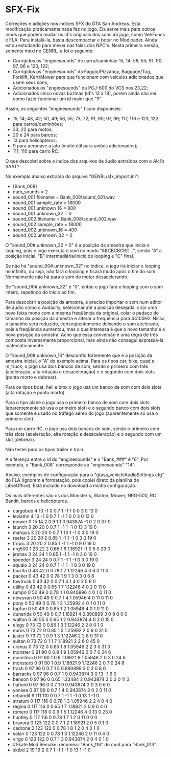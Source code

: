 # SFX-Fix
Correções e adições nos índices SFX do GTA San Andreas.
Esta modificação praticamente nada faz no jogo. Ela serve mais para outros mods que podem mudar os id's originais dos sons do jogo, como VehFuncs e FLA.
Para instalá-la, basta descompactar e botar no Modloader.
Ainda estou estudando para mexer nas falas dos NPC's. Nesta primeira versão, somente mexi no GENRL, e foi o seguinte:
- Corrigidos os "enginesounds" de carro/caminhão 15, 14; 56, 55; 91, 90; 97, 96 e 123, 122;
- Corrigidos os "enginesounds" da Faggio/Pizzaboy, Baggage/Tug, Forklift, Kart/Mower para que funcionem com veículos adicionados que usem seus sons;
- Adicionados os "enginesounds" da PCJ-600 do VCS nos 23,22;
- Adicionados cinco novas buzinas (id's 13 à 18), porém ainda não sei como fazer funcionar um id maior que "9".

Assim, os seguintes "enginesounds" ficam disponíveis:
- 15, 14; 43, 42; 50, 49; 56, 55; 73, 72; 91, 90; 97, 96; 117, 116 e 123, 122 para carros/caminhões;
- 23, 22 para motos;
- 20 e 24 para barcos;
- 13 para helicópteros;
- 9 para aeronave a jato (muito útil para aviões adicionados);
- 111, 110 para carro RC.

O que descobri sobre o índice dos arquivos de áudio extraídos com o Alci's SAAT?

No exemplo abaixo extraído do arquivo "GENRL/sfx_import.ini":

- [Bank_008]
- num_sounds = 2
- sound_001.filename = Bank_008\sound_001.wav
- sound_001.sample_rate = 18000
- sound_001.unknown_16 = 800
- sound_001.unknown_32 = 0
- sound_002.filename = Bank_008\sound_002.wav
- sound_002.sample_rate = 18000
- sound_002.unknown_16 = 400
- sound_002.unknown_32 = 0

O "sound_00#.unknown_32 = 0" é a posição da amostra que inicia o looping, pois o jogo executa o som no modo "ABCBCBCBC...", sendo "A" a posição inicial, "B" intermediária/início do looping e "C" final.

Se não há "sound_00#.unknown_32" no índice, o jogo irá iniciar o looping no infinito, ou seja, não fará o looping e ficará mudo após o fim do som. Normalmente não há para o som do motor desacelerando.

Se "sound_00#.unknown_32" é "0", então o jogo fará o looping com o som inteiro, repetindo do início ao fim.

Para descobrir a posição da amostra, é preciso importar o som num editor de áudio como o Audacity, selecionar até a posição desejada, criar uma nova faixa mono com a mesma freqüência da original, colar o pedaço do tamanho da posição da amostra e alterar a freqüência para 44100Hz. Nisso, o tamanho será reduzido, conseqüentemente deixando o som acelerado, pois a freqüência aumentou, mas o que interessa é que o novo tamanho é a nova posição da amostra. Acho que essa conversão é uma regra de três composta inversamente proporcional, mas ainda não consegui expressá-la matematicamente.

O "sound_00#.unknown_16" desconfio fortemente que é a posição da amostra inicial, o "A" do exemplo acima.
Para os tipos car, bike, quad e m_truck, o jogo usa dois bancos de som, sendo o primeiro com três (aceleração, alta rotação e desaceleração) e o segundo com dois slots (ponto morto e debrear).

Para os tipos boat, heli e bmx o jogo usa um banco de som com dois slots (alta rotação e ponto morto).

Para o tipo plane o jogo usa o primeiro banco de som com dois slots (aparentemente só usa o primeiro slot) e o segundo banco com dois slots que somente é usado no tráfego aéreo do jogo (aparentemente só usa o primeiro slot).

Para um carro RC, o jogo usa dois bancos de som, sendo o primeiro com três slots (aceleração, alta rotação e desaceleração) e o segundo com um slot (debrear).

Não testei para os tipos trailer e train.

A diferença entre o id do "enginesounds" e o "Bank_###" é "6". Por exemplo, o "Bank_008" corresponde ao "enginesounds" "14".

Abaixo, exemplos de configuração para o "gtasa_vehicleAudioSettings.cfg" do FLA (ignorem a formatação, pois copiei direto da planilha do LibreOffice). Está incluído no download a minha configuração.

Os mais diferentes são os dos Monster's, Walton, Mower, NRG-500, RC Bandit, barcos e helicópteros.

- cargobob	4	13	-1	0	0.7	1	-1	1	0	0	3	0	13	0
- leviathn	4	13	-1	0	0.7	1	-1	1	0	0	3	0	13	0
- mower	0	15	14	2	0.9	1	1	0.943874	-1	0	2	0	37	0
- launch	3	20	20	0	0.7	1	-1	1	-1	0	13	3	19	0
- marquis	3	20	20	0	0.7	1	13	1	-1	0	3	0	19	0
- reefer	3	20	20	2	0.85	1	-1	1	-1	0	3	0	19	0
- tropic	3	20	20	2	0.85	1	-1	1	-1	0	9	0	19	0
- nrg500	1	23	22	2	0.65	1	6	1.18921	-1	0	5	0	29	0
- jetmax	3	24	24	1	0.85	1	-1	1	-1	0	3	0	19	0
- speeder	3	24	24	0	0.7	1	-1	1	-1	0	3	0	19	0
- squalo	3	24	24	0	0.7	1	-1	1	-1	0	3	0	19	0
- burrito	0	43	42	0	0.78	1	7	1.12246	4	0	6	0	11	0
- packer	0	43	42	0	0.78	1	9	1	3	0	3	0	6	6
- towtruck	0	43	42	0	0.7	1	4	1	4	0	3	0	6	0
- utility	0	43	42	0	0.65	1	7	1.12246	4	0	2	0	11	0
- rumpo	0	50	49	0	0.78	1	1	0.840896	4	0	1	0	11	0
- newsvan	0	50	49	0	0.7	1	4	1.05946	4	0	11	0	11	0
- pony	0	50	49	0	0.78	1	2	1.25992	4	0	1	0	11	0
- topfun	0	50	49	0	0.85	1	2	1.05946	4	0	1	0	11	0
- duneride	0	50	49	0	0.7	1.18921	4	0.890899	3	0	9	0	0	0
- walton	0	56	55	0	0.65	1	2	0.943874	4	0	2	0	15	0
- elegy	0	73	72	0	0.85	1	3	1.12246	2	2	8	0	1	0
- euros	0	73	72	0	0.85	1	5	1.25992	2	0	9	0	31	0
- jester	0	73	72	1	0.9	1	3	1.12246	2	2	8	0	31	0
- sultan	0	73	72	0	1	1	7	1.18921	2	2	6	0	45	0
- uranus	0	73	72	0	0.85	1	8	1.05946	2	2	3	0	31	0
- monster	0	91	90	0	0.9	1	9	1.05946	2	0	7	0	24	6
- monstera	0	91	90	1	0.9	1.18921	9	1.05946	2	0	3	0	24	6
- monsterb	0	91	90	1	0.9	1.18921	9	1.12246	2	0	7	0	24	6
- trash	0	97	96	0	0.7	1	5	0.890899	3	0	3	0	8	0
- barracks	0	97	96	0	0.7	1	9	0.943874	3	0	13	-1	6	0
- benson	0	97	96	0	0.65	1.33484	2	0.943874	3	0	2	0	11	3
- flatbed	0	97	96	0	0.7	1	9	0.943874	3	0	3	0	6	0
- yankee	0	97	96	0	0.7	1	4	0.943874	3	0	2	0	11	0
- rcbandit	9	111	110	0	0.7	1	-1	1	-1	0	13	1	-1	0
- stratum	0	117	116	0	0.78	1	3	1.05946	2	2	4	0	4	0
- regina	0	117	116	0	0.65	1	7	1.18921	2	0	9	0	4	0
- romero	0	117	116	0	0.9	1	5	1.12246	4	0	13	0	23	0
- huntley	0	117	116	0	0.78	1	7	1	2	0	11	0	0	0
- bravura	0	123	122	0	0.7	1	2	1.18921	2	0	5	0	1	0
- cadrona	0	123	122	0	0.78	1	8	1	2	0	4	0	1	0
- solair	0	123	122	0	0.78	1	3	1.12246	2	0	11	0	4	0
- virgo	0	123	122	0	0.7	1	3	0.943874	2	0	4	0	1	0
- #Skate Mod Remake: renomear "Bank_116" do mod para "Bank_013".
- sktbd	2	19	19	2	0.7	1	-1	1	-1	0	13	1	-1	0
